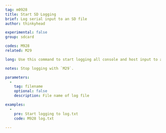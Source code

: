 ```yaml
---
tag: m0928
title: Start SD Logging
brief: Log serial input to an SD file
author: thinkyhead

experimental: false
group: sdcard

codes: M928
related: M29

long: Use this command to start logging all console and host input to an SD file while still operating the machine.

notes: Stop logging with `M29`.

parameters:
  -
    tag: filename
    optional: false
    description: File name of log file

examples:
  -
    pre: Start logging to log.txt
    code: M928 log.txt

---
```

